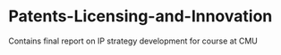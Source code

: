 # Patents-Licensing-and-Innovation
Contains final report on IP strategy development for course at CMU
